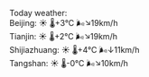 Today weather:  
Beijing: ☀️ 🌡️+3°C 🌬️↘19km/h  
Tianjin: ☀️ 🌡️+2°C 🌬️↘19km/h  
Shijiazhuang: ☀️ 🌡️+4°C 🌬️↓11km/h  
Tangshan: ☀️ 🌡️-0°C 🌬️↘10km/h  
